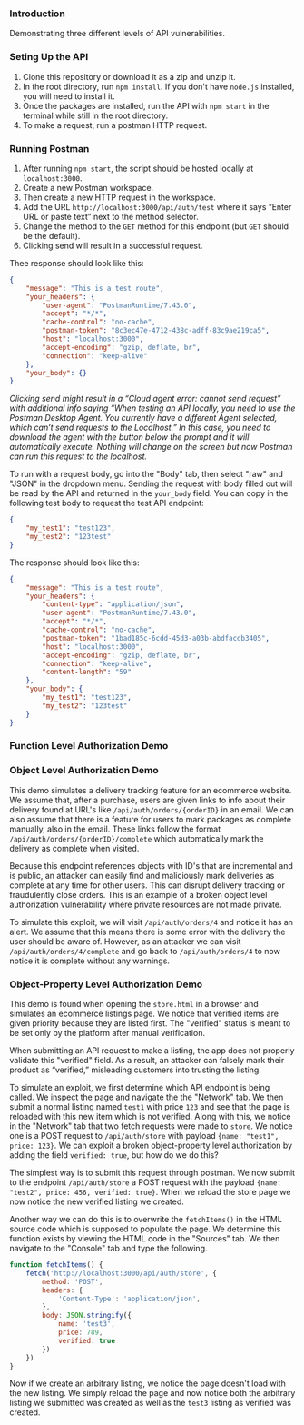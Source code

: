 ### Introduction
Demonstrating three different levels of API vulnerabilities.


### Seting Up the API

1. Clone this repository or download it as a zip and unzip it.
2. In the root directory, run `npm install`. If you don't have `node.js` installed, you will need to install it.
2. Once the packages are installed, run the API with `npm start` in the terminal while still in the root directory.
3. To make a request, run a postman HTTP request.

### Running Postman
1. After running `npm start`, the script should be hosted locally at `localhost:3000`.
2. Create a new Postman workspace.
3. Then create a new HTTP request in the workspace.
4. Add the URL `http://localhost:3000/api/auth/test` where it says “Enter URL or paste text” next to the method selector.
5. Change the method to the `GET` method for this endpoint (but `GET` should be the default).
6. Clicking send will result in a successful request.

Thee response should look like this:

```JSON
{
    "message": "This is a test route",
    "your_headers": {
        "user-agent": "PostmanRuntime/7.43.0",
        "accept": "*/*",
        "cache-control": "no-cache",
        "postman-token": "8c3ec47e-4712-438c-adff-83c9ae219ca5",
        "host": "localhost:3000",
        "accept-encoding": "gzip, deflate, br",
        "connection": "keep-alive"
    },
    "your_body": {}
}
```

_Clicking send might result in a “Cloud agent error: cannot send request” with additional info saying “When testing an API locally, you need to use the Postman Desktop Agent. You currently have a different Agent selected, which can’t send requests to the Localhost.” In this case, you need to download the agent with the button below the prompt and it will automatically execute. Nothing will change on the screen but now Postman can run this request to the localhost._

To run with a request body, go into the "Body" tab, then select "raw" and "JSON" in the dropdown menu. Sending the request with body filled out will be read by the API and returned in the `your_body` field. You can copy in the following test body to request the test API endpoint:

```JSON
{
    "my_test1": "test123",
    "my_test2": "123test"
}
```

The response should look like this:

```JSON
{
    "message": "This is a test route",
    "your_headers": {
        "content-type": "application/json",
        "user-agent": "PostmanRuntime/7.43.0",
        "accept": "*/*",
        "cache-control": "no-cache",
        "postman-token": "1bad185c-6cdd-45d3-a03b-abdfacdb3405",
        "host": "localhost:3000",
        "accept-encoding": "gzip, deflate, br",
        "connection": "keep-alive",
        "content-length": "59"
    },
    "your_body": {
        "my_test1": "test123",
        "my_test2": "123test"
    }
}
```
### Function Level Authorization Demo

### Object Level Authorization Demo

This demo simulates a delivery tracking feature for an ecommerce website. We assume that, after a purchase, users are given links to info about their delivery found at URL's like `/api/auth/orders/{orderID}` in an email. We can also assume that there is a feature for users to mark packages as complete manually, also in the email. These links follow the format `/api/auth/orders/{orderID}/complete` which automatically mark the delivery as complete when visited.

Because this endpoint references objects with ID's that are incremental and is public, an attacker can easily find and maliciously mark deliveries as complete at any time for other users. This can disrupt delivery tracking or fraudulently close orders. This is an example of a broken object level authorization vulnerability where private resources are not made private.

To simulate this exploit, we will visit `/api/auth/orders/4` and notice it has an alert. We assume that this means there is some error with the delivery the user should be aware of. However, as an attacker we can visit `/api/auth/orders/4/complete` and go back to `/api/auth/orders/4` to now notice it is complete without any warnings.


### Object-Property Level Authorization Demo

This demo is found when opening the `store.html` in a browser and simulates an ecommerce listings page. We notice that verified items are given priority because they are listed first. The "verified" status is meant to be set only by the platform after manual verification.

When submitting an API request to make a listing, the app does not properly validate this "verified" field. As a result, an attacker can falsely mark their  product as “verified,” misleading customers into trusting the listing.

To simulate an exploit, we first determine which API endpoint is being called. We inspect the page and navigate the the "Network" tab. We then submit a normal listing named `test1` with price `123` and see that the page is reloaded with this new item which is not verified. Along with this, we notice in the "Network" tab that two fetch requests were made to `store`. We notice one is a POST request to `/api/auth/store` with payload `{name: "test1", price: 123}`. We can exploit a broken object-property level authorization by adding the field `verified: true`, but how do we do this?

The simplest way is to submit this request through postman. We now submit to the endpoint `/api/auth/store` a POST request with the payload `{name: "test2", price: 456, verified: true}`. When we reload the store page we now notice the new verified listing we created.

Another way we can do this is to overwrite the `fetchItems()` in the HTML source code which is supposed to populate the page. We determine this function exists by viewing the HTML code in the "Sources" tab. We then navigate to the "Console" tab and type the following.

```js
function fetchItems() {
    fetch('http://localhost:3000/api/auth/store', {
        method: 'POST',
        headers: {
            'Content-Type': 'application/json',
        },
        body: JSON.stringify({
            name: 'test3',
            price: 789,
            verified: true
        })
    })
}
```
Now if we create an arbitrary listing, we notice the page doesn't load with the new listing. We simply reload the page and now notice both the arbitrary listing we submitted was created as well as the `test3` listing as verified was created.
